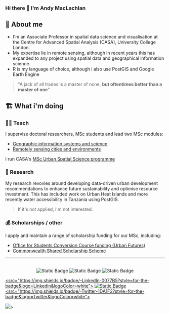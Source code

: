 
### Hi there 👋 I'm Andy MacLachlan

## 📖 About me

* I'm an Associate Professor in spatial data science and visualisation at the Centre for Advanced Spatial Analysis (CASA), University College London.
* My expertise lie in remote sensing, although in recent years this has expanded to any project using spatial data and geographical information science.
* R is my language of choice, although i also use PostGIS and Google Earth Engine

> "A jack of all trades is a master of none, **but oftentimes better than a master of one**"

## 🏗️ What i'm doing

### 👨‍🏫 Teach
I supervise doctoral researchers, MSc students and lead two MSc modules:
* [Geographic information systems and science](https://andrewmaclachlan.github.io/CASA0005repo/)
* [Remotely sensing cities and environments](https://andrewmaclachlan.github.io/CASA0023/)

I run CASA's [MSc Urban Spatial Science programme](https://www.ucl.ac.uk/bartlett/casa/study/urban-spatial-science-msc)

### 🔎 Research
My research revovles around developing data-driven urban development recommendations to enhance future sustainability and optimise resource investment. This has included work on Urban Heat Islands and more recently water accessibility in Tanzania using PostGIS.

> If it's not applied, i'm not interested. 

### 💰 Scholarships / other
I apply and maintain a range of scholarship funding for our MSc, including:
* [Office for Students Conversion Course funding (Urban Futures)](https://www.ucl.ac.uk/bartlett/casa/study/scholarships/casa-urban-futures-masters-scholarships)
* [Commonwealth Shared Scholarship Scheme](https://www.ucl.ac.uk/scholarships/commonwealth-shared-scholarship-scheme#:~:text=The%20aim%20of%20the%20Commonwealth,study%20in%20the%20United%20Kingdom.)

<hr>
<p align="center">
<br>


<img alt="Static Badge" src="https://img.shields.io/badge/-Email-FF4088?style=flat&logo=maildotru&logoColor=white&logoSize=auto">

<img alt="Static Badge" src="https://img.shields.io/badge/- Twitter-1DA1F2?style=flat&logo=x&logoColor=white&logoSize=auto">

<img alt="Static Badge" src="https://img.shields.io/badge/-Linkedin-0077B5?style=flat&logo=linkedin&logoColor=white&logoSize=auto">

<a target="_blank" href="https://www.linkedin.com/in/amaclachlan/"><src="https://img.shields.io/badge/-LinkedIn-0077B5?style=for-the-badge&logo=Linkedin&logoColor=white"></a>
<a target="_blank" href="mailto:a.maclachlan@ucl.ac.uk"><img alt="Static Badge" src="https://img.shields.io/badge/-Email-FF4088?style=for-the-badge&logo=maildotru&logoColor=white&logoSize=auto"></a>
<a target="_blank" href="https://twitter.com/Thomas_George_T"><src="https://img.shields.io/badge/-Twitter-1DA1F2?style=for-the-badge&logo=Twitter&logoColor=white"></a>

  
  ![](https://vbr.nathanchung.dev/badge?page_id=andrewmaclachlan&text=Fans&lcolor=ff4d6d&color=555555&style=for-the-badge&logo=Github&hit=true)>

<br>
</p>       







<!--
**andrewmaclachlan/andrewmaclachlan** is a ✨ _special_ ✨ repository because its `README.md` (this file) appears on your GitHub profile.

Here are some ideas to get you started:

- 🔭 I’m currently working on ...
- 🌱 I’m currently learning ...
- 👯 I’m looking to collaborate on ...
- 🤔 I’m looking for help with ...
- 💬 Ask me about ...
- 📫 How to reach me: ...
- 😄 Pronouns: ...
- ⚡ Fun fact: ...
- 🔎 I'm researching: water accessibility in Tanzania   
- 🌱 I’m currently: learning PostGIS
- 💬 Ask me about: spatial analysis    


-->
